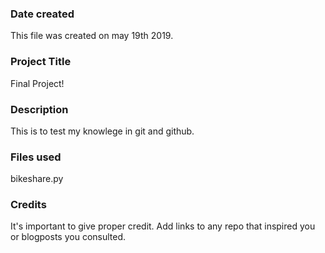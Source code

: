 ### Date created
This file was created on may 19th 2019.

### Project Title
Final Project!

### Description
This is to test my knowlege in git and github.

### Files used
bikeshare.py


### Credits
It's important to give proper credit. Add links to any repo that inspired you or blogposts you consulted.

